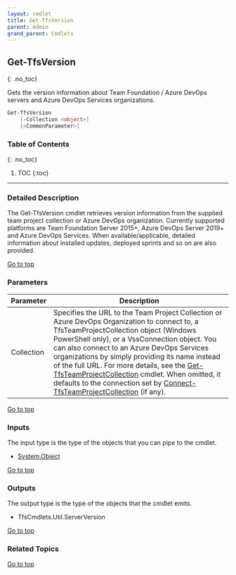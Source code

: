 ```yaml
---
layout: cmdlet
title: Get-TfsVersion
parent: Admin
grand_parent: Cmdlets
---
```

## Get-TfsVersion
{: .no_toc}

Gets the version information about Team Foundation / Azure DevOps servers and Azure DevOps Services organizations.

```powershell
Get-TfsVersion
    [-Collection <object>]
    [<CommonParameter>]

```

### Table of Contents
{: .no_toc}

1. TOC
{:toc}

-----

### Detailed Description 

The Get-TfsVersion cmdlet retrieves version information from the supplied team project collection or Azure DevOps organization. Currently supported platforms are Team Foundation Server 2015+, Azure DevOps Server 2019+ and Azure DevOps Services. When available/applicable, detailed information about installed updates, deployed sprints and so on are also provided.

[Go to top](#get-tfsversion)
### Parameters

| Parameter | Description |
|:----------|-------------|
 | Collection | Specifies the URL to the Team Project Collection or Azure DevOps Organization to connect to, a TfsTeamProjectCollection object (Windows PowerShell only), or a VssConnection object. You can also connect to an Azure DevOps Services organizations by simply providing its name instead of the full URL. For more details, see the [Get-TfsTeamProjectCollection](https://tfscmdlets.dev/Cmdlets/TeamProjectCollection/Get-TfsTeamProjectCollection) cmdlet. When omitted, it defaults to the connection set by [Connect-TfsTeamProjectCollection](https://tfscmdlets.dev/Cmdlets/Connection/Connect-TfsTeamProjectCollection) (if any). |
 
[Go to top](#get-tfsversion)

### Inputs

The input type is the type of the objects that you can pipe to the cmdlet.

* [System.Object](https://docs.microsoft.com/en-us/dotnet/api/System.Object)

[Go to top](#get-tfsversion)

### Outputs

The output type is the type of the objects that the cmdlet emits.

* TfsCmdlets.Util.ServerVersion

[Go to top](#get-tfsversion)

### Related Topics



[Go to top](#get-tfsversion)

